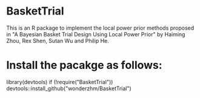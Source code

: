 # BasketTrial
This is an R package to implement the local power prior methods proposed in "A Bayesian Basket Trial Design Using Local Power Prior" by Haiming Zhou, Rex Shen, Sutan Wu and Philip He. 
 
# Install the pacakge as follows:
library(devtools)
if (!require("BasketTrial")) devtools::install_github("wonderzhm/BasketTrial")

